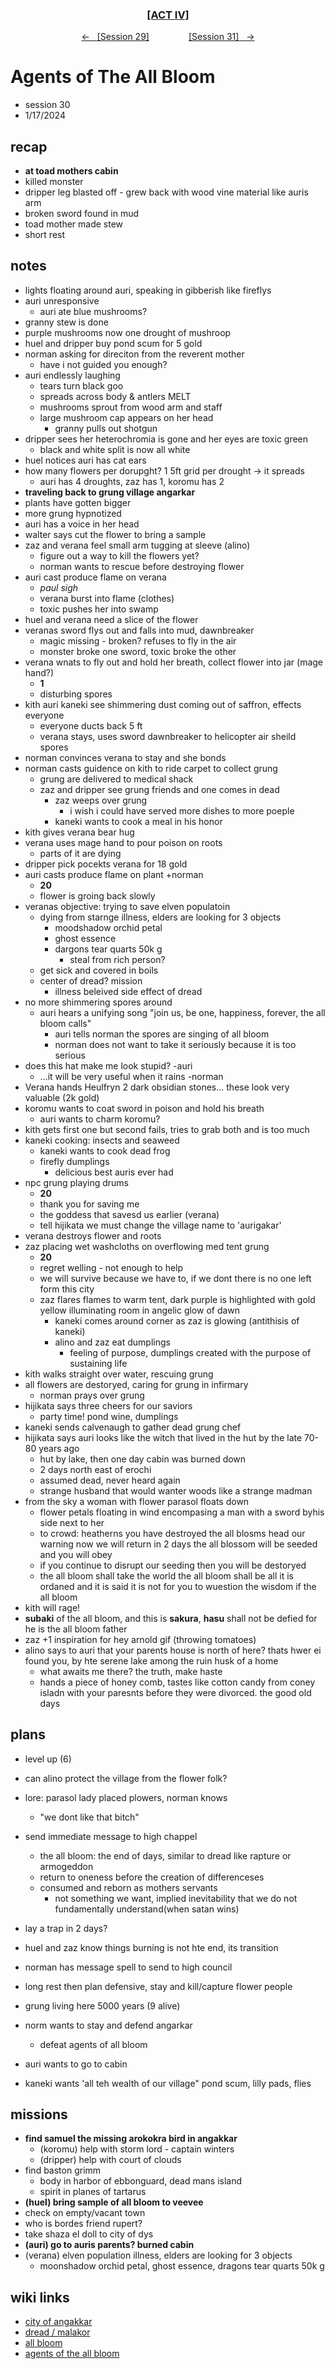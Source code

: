 <div align="center">
  <h3 align="center"><a href="https://github.com/h-griffin/dnd-notes/blob/main/grimmhaus/act-IV" >[ACT IV]</a></h3>
  <p align="center">
    <a href="https://github.com/h-griffin/dnd-notes/blob/main/grimmhaus/act-IV/24-01-10.md" >&larr; &nbsp; [Session 29]</a>
    &nbsp;&nbsp;&nbsp;&nbsp;&nbsp;&nbsp;&nbsp;&nbsp;&nbsp;&nbsp;&nbsp;&nbsp;&nbsp;&nbsp;
    <a href="https://github.com/h-griffin/dnd-notes/blob/main/grimmhaus/act-IV/24-01-24.md" >[Session 31] &nbsp; &rarr;</a>
  </p>
</div>

# Agents of The All Bloom
- session 30
- 1/17/2024

## recap
- **at toad mothers cabin**
- killed monster
- dripper leg blasted off - grew back with wood vine material like auris arm
- broken sword found in mud
- toad mother made stew
- short rest

## notes
- lights floating around auri, speaking in gibberish like fireflys
- auri unresponsive
    - auri ate blue mushrooms?
- granny stew is done
- purple mushrooms now one drought of mushroop
- huel and dripper buy pond scum for 5 gold
- norman asking for direciton from the reverent mother
    - have i not guided you enough?
- auri endlessly laughing
    - tears turn black goo
    - spreads across body & antlers MELT
    - mushrooms sprout from wood arm and staff
    - large mushroom cap appears on her head
        - granny pulls out shotgun
- dripper sees her heterochromia is gone and her eyes are toxic green
    - black and white split is now all white
- huel notices auri has cat ears
- how many flowers per dorupght? 1 5ft grid per drought -> it spreads
    - auri has 4 droughts, zaz has 1, koromu has 2
- **traveling back to grung village angarkar**
- plants have gotten bigger
- more grung hypnotized
- auri has a voice in her head
- walter says cut the flower to bring a sample
- zaz and verana feel small arm tugging at sleeve (alino)
    - figure out a way to kill the flowers yet?
    - norman wants to rescue before destroying flower
- auri cast produce flame on verana
    - *paul sigh*
    - verana burst into flame (clothes)
    - toxic pushes her into swamp
- huel and verana need a slice of the flower
- veranas sword flys out and falls into mud, dawnbreaker
    - magic missing - broken? refuses to fly in the air
    - monster broke one sword, toxic broke the other
- verana wnats to fly out and hold her breath, collect flower into jar (mage hand?)
    - **1**
    - disturbing spores
- kith auri kaneki see shimmering dust coming out of saffron, effects everyone
    - everyone ducts back 5 ft
    - verana stays, uses sword dawnbreaker to helicopter air sheild spores
- norman convinces verana to stay and she bonds
- norman casts guidence on kith to ride carpet to collect grung
    - grung are delivered to medical shack
    - zaz and dripper see grung friends and one comes in dead
        - zaz weeps over grung
            - i wish i could have served more dishes to more poeple
        - kaneki wants to cook a meal in his honor
- kith gives verana bear hug
- verana uses mage hand to pour poison on roots
    - parts of it are dying
- dripper pick pocekts verana for 18 gold
- auri casts produce flame on plant +norman
    - **20**
    - flower is groing back slowly
- veranas objective: trying to save elven populatoin
    - dying from starnge illness, elders are looking for 3 objects
        - moodshadow orchid petal
        - ghost essence
        - dargons tear quarts 50k g
            - steal from rich person?
    - get sick and covered in boils
    - center of dread? mission
        - illness beleived side effect of dread
- no more shimmering spores around
    - auri hears a unifying song "join us, be one, happiness, forever, the all bloom calls"
        - auri tells norman the spores are singing of all bloom
        - norman does not want to take it seriously because it is too serious
- does this hat make me look stupid? -auri
    - ...it will be very useful when it rains -norman
- Verana hands Heulfryn 2 dark obsidian stones... these look very valuable (2k gold)
- koromu wants to coat sword in poison and hold his breath
    - auri wants to charm koromu?
- kith gets first one but second fails, tries to grab both and is too much
- kaneki cooking: insects and seaweed
    - kaneki wants to cook dead frog
    - firefly dumplings
        - delicious best auris ever had
- npc grung playing drums
    - **20**
    - thank you for saving me
    - the goddess that savesd us earlier (verana)
    - tell hijikata we must change the village name to 'aurigakar'
- verana destroys flower and roots
- zaz placing wet washcloths on overflowing med tent grung
    - **20**
    - regret welling - not enough to help
    - we will survive because we have to, if we dont there is no one left form this city
    - zaz flares flames to warm tent, dark purple is highlighted with gold yellow illuminating room in angelic glow of dawn
        - kaneki comes around corner as zaz is glowing (antithisis of kaneki)
        - alino and zaz eat dumplings
            - feeling of purpose, dumplings created with the purpose of sustaining life
- kith walks straight over water, rescuing grung
- all flowers are destoryed, caring for grung in infirmary
    - norman prays over grung
- hijikata says three cheers for our saviors
    - party time! pond wine, dumplings
- kaneki sends calvenaugh to gather dead grung chef
- hijikata says auri looks like the witch that lived in the hut by the late 70-80 years ago
    - hut by lake, then one day cabin was burned down
    - 2 days north east of erochi
    - assumed dead, never heard again
    - strange husband that would wanter woods like a strange madman
- from the sky a woman with flower parasol floats down
    - flower petals floating in wind encompasing a man with a sword byhis side next to her
    - to crowd: heatherns you have destroyed the all blosms head our warning now we will return in 2 days the all blossom will be seeded and you will obey
    - if you continue to disrupt our seeding then you will be destoryed
    - the all bloom shall take the world the all bloom shall be all it is ordaned and it is said it is not for you to wuestion the wisdom if the all bloom
- kith will rage!
- **subaki** of the all bloom, and this is **sakura**, **hasu** shall not be defied for he is the all bloom father
- zaz +1 inspiration for hey arnold gif (throwing tomatoes)
- alino says to auri that your parents house is north of here? thats hwer ei found you, by hte serene lake among the ruin husk of a home
    - what awaits me there? the truth, make haste
    - hands a piece of honey comb, tastes like cotton candy from coney isladn with your paresnts before they were divorced. the good old days

## plans
- level up (6)
- can alino protect the village from the flower folk?
- lore: parasol lady placed plowers, norman knows
    - "we dont like that bitch"
- send immediate message to high chappel
    - the all bloom: the end of days, similar to dread like rapture or armogeddon
    - return to oneness before the creation of differenceses
    - consumed and reborn as mothers servants
        - not something we want, implied inevitability that we do not fundamentally understand(when satan wins)
- lay a trap in 2 days?
- huel and zaz know things burning is not hte end, its transition
- norman has message spell to send to high council
- long rest then plan defensive, stay and kill/capture flower people
- grung living here 5000 years (9 alive)

- norm wants to stay and defend angarkar
    - defeat agents of all bloom
- auri wants to go to cabin
- kaneki wants 'all teh wealth of our village" pond scum, lilly pads, flies

## missions
- **find samuel the missing arokokra bird in angakkar**
    - (koromu) help with storm lord - captain winters
    - (dripper) help with court of clouds
- find baston grimm
    - body in harbor of ebbonguard, dead mans island
    - spirit in planes of tartarus
- **(huel) bring sample of all bloom to veevee**
- check on empty/vacant town
- who is bordes friend rupert?
- take shaza el doll to city of dys
- **(auri) go to auris parents? burned cabin**
- (verana) elven population illness, elders are looking for 3 objects
    - moonshadow orchid petal, ghost essence, dragons tear quarts 50k g

## wiki links  
- [city of angakkar](../lore.md#city-of-angakkar-eastern-dalstead)
- [dread / malakor](../lore.md#dread)
- [all bloom](../lore.md#all-bloom)
- [agents of the all bloom](../lore.md#agents-of-the-all-bloom)
